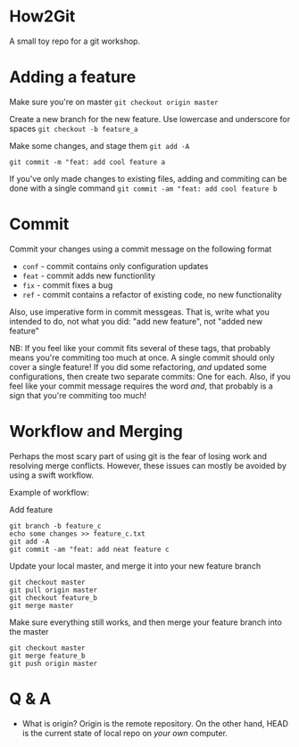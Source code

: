 # How2Git

A small toy repo for a git workshop. 

# Adding a feature

Make sure you're on master
`git checkout origin master`

Create a new branch for the new feature. Use lowercase and underscore for spaces
`git checkout -b feature_a`

Make some changes, and stage them
`git add -A` 

`git commit -m "feat: add cool feature a`

If you've only made changes to existing files, adding and commiting can be done with a single command
`git commit -am "feat: add cool feature b`

# Commit

Commit your changes using a commit message on the following format

* `conf` - commit contains only configuration updates
* `feat` - commit adds new functionlity
* `fix`  - commit fixes a bug
* `ref`  - commit contains a refactor of existing code, no new functionality

Also, use imperative form in commit messgeas. That is, write what you intended to do, not what you did: "add new feature", not "added new feature"

NB: If you feel like your commit fits several of these tags, that probably means you're commiting too much at once. A single commit should only cover a single feature! If you did some refactoring, *and* updated some configurations, then create two separate commits: One for each. Also, if you feel like your commit message requires the word *and*, that probably is a sign that you're commiting too much!


# Workflow and Merging

Perhaps the most scary part of using git is the fear of losing work and resolving merge conflicts. However, these issues can mostly be avoided by using a swift workflow.

Example of workflow:

Add feature
```
git branch -b feature_c
echo some changes >> feature_c.txt
git add -A
git commit -am "feat: add neat feature c
```

Update your local master, and merge it into your new feature branch
```
git checkout master
git pull origin master
git checkout feature_b
git merge master
```

Make sure everything still works, and then merge your feature branch into the master

```
git checkout master
git merge feature_b
git push origin master
```

# Q & A
* What is origin?
Origin is the remote repository. On the other hand, HEAD is the current state of local repo on *your own* computer. 
